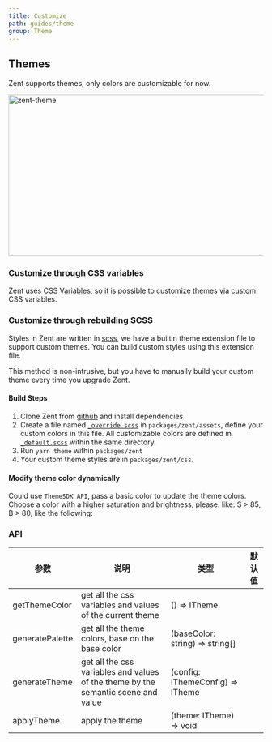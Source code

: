 ```yaml
---
title: Customize
path: guides/theme
group: Theme
---
```


## Themes

Zent supports themes, only colors are customizable for now.

![zent-theme](https://img.yzcdn.cn/zanui/react/zent-theme.png)

### Customize through CSS variables

Zent uses [CSS Variables](https://developer.mozilla.org/en-US/docs/Web/CSS/Using_CSS_custom_properties), so it is possible to customize themes via custom CSS variables.

### Customize through rebuilding SCSS

Styles in Zent are written in [scss](https://sass-lang.com), we have a builtin theme extension file to support custom themes. You can build custom styles using this extension file.

This method is non-intrusive, but you have to manually build your custom theme every time you upgrade Zent.

#### Build Steps

1. Clone Zent from [github](https://github.com/youzan/zent) and install dependencies
2. Create a file named [`_override.scss`](https://github.com/youzan/zent/blob/master/packages/zent/assets/theme/_override_.scss) in `packages/zent/assets`, define your custom colors in this file. All customizable colors are defined in [`_default.scss`](https://github.com/youzan/zent/blob/master/packages/zent/assets/theme/_raw-vars.scss) within the same directory.
3. Run `yarn theme` within `packages/zent`
4. Your custom theme styles are in `packages/zent/css`.

#### Modify theme color dynamically

Could use `ThemeSDK API`, pass a basic color to update the theme colors. Choose a color with a higher saturation and brightness, please. like: S > 85, B > 80, like the following:


### API

| 参数                  | 说明                                                                               | 类型                                                  | 默认值             |
| --------------------- | --------------------------------------------------------------------------------- | ---------------------------------------------------- | ------------------ |
| getThemeColor         | get all the css variables and values of the current theme                         | () => ITheme                                         |                    |
| generatePalette       | get all the theme colors, base on the base color                                  | (baseColor: string) => string[]                      |                    |
| generateTheme         | get all the css variables and values of the theme by the semantic scene and value | (config: IThemeConfig) => ITheme                       |                    |
| applyTheme            | apply the theme                                                                   | (theme: ITheme)  => void                             |                    |

<style>
img[alt='zent-theme'] {
  width: 514px;
  height: 319px;
}
</style>